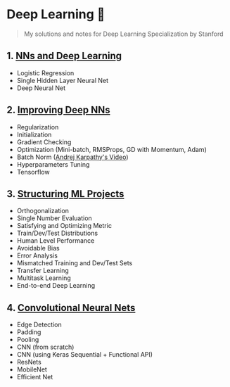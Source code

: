 # Deep Learning 🧠

> My solutions and notes for Deep Learning Specialization by Stanford

## 1. [NNs and Deep Learning](https://github.com/ahmedivy/deep-learning/blob/main/Notes/Personal/NNs%20and%20Deep%20Learning.md)

- Logistic Regression
- Single Hidden Layer Neural Net
- Deep Neural Net

## 2. [Improving Deep NNs](https://github.com/ahmedivy/deep-learning/blob/main/Notes/Personal/Improving%20Deep%20NNs.md)

- Regularization
- Initialization
- Gradient Checking
- Optimization (Mini-batch, RMSProps, GD with Momentum, Adam)
- Batch Norm ([Andrej Karpathy's Video](https://www.youtube.com/watch?v=P6sfmUTpUmc&list=PLAqhIrjkxbuWI23v9cThsA9GvCAUhRvKZ&index=4))
- Hyperparameters Tuning
- Tensorflow

## 3. [Structuring ML Projects](https://github.com/ahmedivy/deep-learning/blob/main/Notes/Personal/Structuring%20ML%20Projects.md)

- Orthogonalization
- Single Number Evaluation
- Satisfying and Optimizing Metric
- Train/Dev/Test Distributions
- Human Level Performance
- Avoidable Bias
- Error Analysis
- Mismatched Training and Dev/Test Sets
- Transfer Learning
- Multitask Learning
- End-to-end Deep Learning

## 4. [Convolutional Neural Nets](https://github.com/mbadry1/DeepLearning.ai-Summary/tree/master/4-%20Convolutional%20Neural%20Networks)

- Edge Detection
- Padding
- Pooling
- CNN (from scratch)
- CNN (using Keras Sequential + Functional API)
- ResNets
- MobileNet
- Efficient Net
